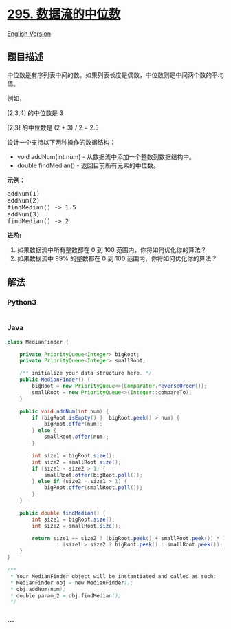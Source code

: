 # [295. 数据流的中位数](https://leetcode-cn.com/problems/find-median-from-data-stream)

[English Version](/solution/0200-0299/0295.Find%20Median%20from%20Data%20Stream/README_EN.md)

## 题目描述

<!-- 这里写题目描述 -->
<p>中位数是有序列表中间的数。如果列表长度是偶数，中位数则是中间两个数的平均值。</p>

<p>例如，</p>

<p>[2,3,4]&nbsp;的中位数是 3</p>

<p>[2,3] 的中位数是 (2 + 3) / 2 = 2.5</p>

<p>设计一个支持以下两种操作的数据结构：</p>

<ul>
	<li>void addNum(int num) - 从数据流中添加一个整数到数据结构中。</li>
	<li>double findMedian() - 返回目前所有元素的中位数。</li>
</ul>

<p><strong>示例：</strong></p>

<pre>addNum(1)
addNum(2)
findMedian() -&gt; 1.5
addNum(3) 
findMedian() -&gt; 2</pre>

<p><strong>进阶:</strong></p>

<ol>
	<li>如果数据流中所有整数都在 0 到 100 范围内，你将如何优化你的算法？</li>
	<li>如果数据流中 99% 的整数都在 0 到 100 范围内，你将如何优化你的算法？</li>
</ol>

## 解法

<!-- 这里可写通用的实现逻辑 -->

<!-- tabs:start -->

### **Python3**

<!-- 这里可写当前语言的特殊实现逻辑 -->

```python

```

### **Java**

<!-- 这里可写当前语言的特殊实现逻辑 -->

```java
class MedianFinder {

    private PriorityQueue<Integer> bigRoot;
    private PriorityQueue<Integer> smallRoot;

    /** initialize your data structure here. */
    public MedianFinder() {
        bigRoot = new PriorityQueue<>(Comparator.reverseOrder());
        smallRoot = new PriorityQueue<>(Integer::compareTo);
    }

    public void addNum(int num) {
        if (bigRoot.isEmpty() || bigRoot.peek() > num) {
            bigRoot.offer(num);
        } else {
            smallRoot.offer(num);
        }

        int size1 = bigRoot.size();
        int size2 = smallRoot.size();
        if (size1 - size2 > 1) {
            smallRoot.offer(bigRoot.poll());
        } else if (size2 - size1 > 1) {
            bigRoot.offer(smallRoot.poll());
        }
    }

    public double findMedian() {
        int size1 = bigRoot.size();
        int size2 = smallRoot.size();

        return size1 == size2 ? (bigRoot.peek() + smallRoot.peek()) * 1.0 / 2
                : (size1 > size2 ? bigRoot.peek() : smallRoot.peek());
    }
}

/**
 * Your MedianFinder object will be instantiated and called as such:
 * MedianFinder obj = new MedianFinder(); 
 * obj.addNum(num); 
 * double param_2 = obj.findMedian();
 */
```

### **...**

```

```

<!-- tabs:end -->
